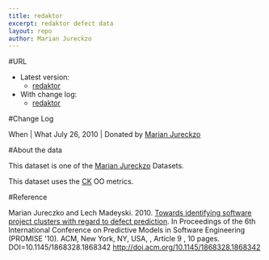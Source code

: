 ```yaml
---
title: redaktor
excerpt: redaktor defect data
layout: repo
author: Marian Jureckzo
---
```



#URL

  * Latest version: 
    * [redaktor](https://terapromise.csc.ncsu.edu:8443/svn/repo/defect/ck/redaktor/redaktor.csv)
  * With change log:
    * [redaktor](https://terapromise.csc.ncsu.edu:8443/svn/repo/defect/ck/redaktor/)

#Change Log

When | What
July 26, 2010 | Donated by [Marian Jureckzo](MarianJureczko)

#About the data

This dataset is one of the [Marian Jureckzo](MarianJureczko) Datasets.

This dataset uses the [CK](Chidamber) OO metrics.

#Reference

Marian Jureczko and Lech Madeyski. 2010. [Towards identifying software project clusters with regard to defect prediction](http://dl.acm.org/citation.cfm?id=1868328.1868342&coll=DL&dl=GUIDE&CFID=96280125&CFTOKEN=47274353). In
Proceedings of the 6th International Conference on Predictive
Models in Software Engineering (PROMISE '10). ACM, New York,
NY, USA, , Article 9 , 10 pages. DOI=10.1145/1868328.1868342
http://doi.acm.org/10.1145/1868328.1868342